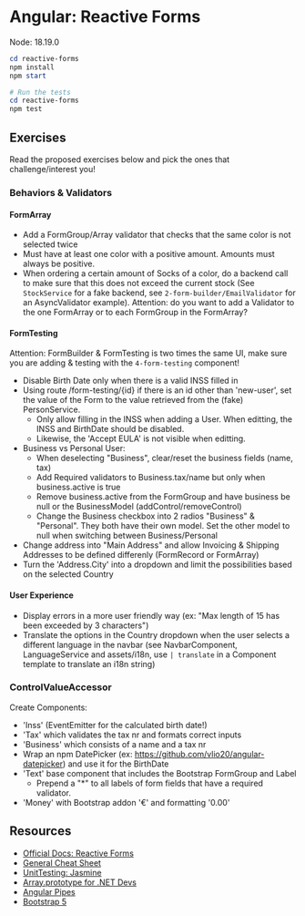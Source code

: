 Angular: Reactive Forms
=======================

Node: 18.19.0

```ps1
cd reactive-forms
npm install
npm start

# Run the tests
cd reactive-forms
npm test
```

## Exercises

Read the proposed exercises below and pick the ones that challenge/interest you!


### Behaviors & Validators

#### FormArray

- Add a FormGroup/Array validator that checks that the same color is not selected twice
- Must have at least one color with a positive amount. Amounts must always be positive.
- When ordering a certain amount of Socks of a color, do a backend call to make sure that this does not exceed the current stock (See `StockService` for a fake backend, see `2-form-builder/EmailValidator` for an AsyncValidator example). Attention: do you want to add a Validator to the one FormArray or to each FormGroup in the FormArray?


#### FormTesting

Attention: FormBuilder & FormTesting is two times the same UI, make sure you are adding & testing with the `4-form-testing` component!


- Disable Birth Date only when there is a valid INSS filled in
- Using route /form-testing/{id} if there is an id other than 'new-user', set the value of the Form to the value retrieved from the (fake) PersonService.
    - Only allow filling in the INSS when adding a User. When editting, the INSS and BirthDate should be disabled.
    - Likewise, the 'Accept EULA' is not visible when editting.
- Business vs Personal User:
    - When deselecting "Business", clear/reset the business fields (name, tax)
    - Add Required validators to Business.tax/name but only when business.active is true
    - Remove business.active from the FormGroup and have business be null or the BusinessModel (addControl/removeControl)
    - Change the Business checkbox into 2 radios "Business" & "Personal". They both have their own model. Set the other model to null when switching between Business/Personal
- Change address into "Main Address" and allow Invoicing & Shipping Addresses to be defined differenly (FormRecord or FormArray)
- Turn the 'Address.City' into a dropdown and limit the possibilities based on the selected Country


#### User Experience

- Display errors in a more user friendly way (ex: "Max length of 15 has been exceeded by 3 characters")
- Translate the options in the Country dropdown when the user selects a different language in the navbar (see NavbarComponent, LanguageService and assets/i18n, use `| translate` in a Component template to translate an i18n string)


### ControlValueAccessor

Create Components:

- 'Inss' (EventEmitter for the calculated birth date!)
- 'Tax' which validates the tax nr and formats correct inputs
- 'Business' which consists of a name and a tax nr
- Wrap an npm DatePicker (ex: https://github.com/vlio20/angular-datepicker) and use it for the BirthDate
- 'Text' base component that includes the Bootstrap FormGroup and Label
    - Prepend a "*" to all labels of form fields that have a required validator.
- 'Money' with Bootstrap addon '€' and formatting '0.00'


## Resources

- [Official Docs: Reactive Forms](https://angular.io/guide/reactive-forms)
- [General Cheat Sheet](https://angular.io/guide/cheatsheet)
- [UnitTesting: Jasmine](https://itenium.be/blog/javascript/javascript-testing-jasmine-syntax/)
- [Array.prototype for .NET Devs](https://itenium.be/blog/javascript/array-prototype/)
- [Angular Pipes](https://itenium.be/blog/javascript/angular-pipes/)
- [Bootstrap 5](https://getbootstrap.com/docs/5.0)
